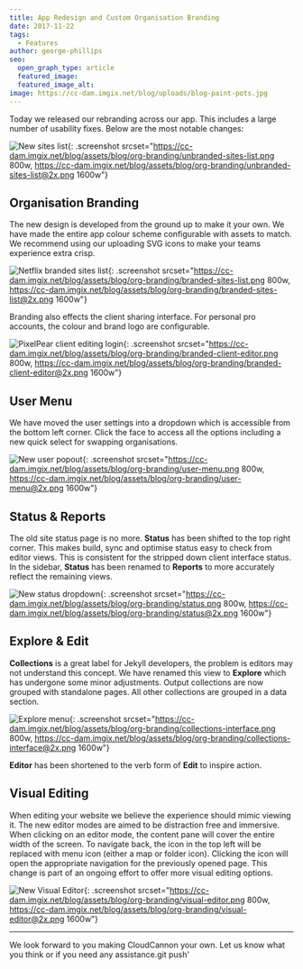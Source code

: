 ```yaml
---
title: App Redesign and Custom Organisation Branding
date: 2017-11-22
tags:
  - Features
author: george-phillips
seo:
  open_graph_type: article
  featured_image:
  featured_image_alt:
image: https://cc-dam.imgix.net/blog/uploads/blog-paint-pots.jpg
---
```


Today we released our rebranding across our app. This includes a large number of usability fixes. Below are the most notable changes:

![New sites list](https://cc-dam.imgix.net/blog/assets/blog/org-branding/unbranded-sites-list.png){: .screenshot srcset="https://cc-dam.imgix.net/blog/assets/blog/org-branding/unbranded-sites-list.png 800w, https://cc-dam.imgix.net/blog/assets/blog/org-branding/unbranded-sites-list@2x.png 1600w"}

## Organisation Branding

The new design is developed from the ground up to make it your own. We have made the entire app colour scheme configurable with assets to match. We recommend using our uploading SVG icons to make your teams experience extra crisp.

![Netflix branded sites list](https://cc-dam.imgix.net/blog/assets/blog/org-branding/branded-sites-list.png){: .screenshot srcset="https://cc-dam.imgix.net/blog/assets/blog/org-branding/branded-sites-list.png 800w, https://cc-dam.imgix.net/blog/assets/blog/org-branding/branded-sites-list@2x.png 1600w"}

Branding also effects the client sharing interface. For personal pro accounts, the colour and brand logo are configurable.

![PixelPear client editing login](https://cc-dam.imgix.net/blog/assets/blog/org-branding/branded-client-editor.png){: .screenshot srcset="https://cc-dam.imgix.net/blog/assets/blog/org-branding/branded-client-editor.png 800w, https://cc-dam.imgix.net/blog/assets/blog/org-branding/branded-client-editor@2x.png 1600w"}

## User Menu

We have moved the user settings into a dropdown which is accessible from the bottom left corner. Click the face to access all the options including a new quick select for swapping organisations.

![New user popout](https://cc-dam.imgix.net/blog/assets/blog/org-branding/user-menu.png){: .screenshot srcset="https://cc-dam.imgix.net/blog/assets/blog/org-branding/user-menu.png 800w, https://cc-dam.imgix.net/blog/assets/blog/org-branding/user-menu@2x.png 1600w"}

## Status & Reports

The old site status page is no more. **Status** has been shifted to the top right corner. This makes build, sync and optimise status easy to check from editor views. This is consistent for the stripped down client interface status. In the sidebar, **Status** has been renamed to **Reports** to more accurately reflect the remaining views.

![New status dropdown](https://cc-dam.imgix.net/blog/assets/blog/org-branding/status.png){: .screenshot srcset="https://cc-dam.imgix.net/blog/assets/blog/org-branding/status.png 800w, https://cc-dam.imgix.net/blog/assets/blog/org-branding/status@2x.png 1600w"}

## Explore & Edit

**Collections** is a great label for Jekyll developers, the problem is editors may not understand this concept. We have renamed this view to **Explore** which has undergone some minor adjustments. Output collections are now grouped with standalone pages. All other collections are grouped in a data section.

![Explore menu](https://cc-dam.imgix.net/blog/assets/blog/org-branding/collections-interface.png){: .screenshot srcset="https://cc-dam.imgix.net/blog/assets/blog/org-branding/collections-interface.png 800w, https://cc-dam.imgix.net/blog/assets/blog/org-branding/collections-interface@2x.png 1600w"}

**Editor** has been shortened to the verb form of **Edit** to inspire action.

## Visual Editing

When editing your website we believe the experience should mimic viewing it. The new editor modes are aimed to be distraction free and immersive. When clicking on an editor mode, the content pane will cover the entire width of the screen. To navigate back, the icon in the top left will be replaced with menu icon (either a map or folder icon). Clicking the icon will open the appropriate navigation for the previously opened page. This change is part of an ongoing effort to offer more visual editing options.

![New Visual Editor](https://cc-dam.imgix.net/blog/assets/blog/org-branding/visual-editor.png){: .screenshot srcset="https://cc-dam.imgix.net/blog/assets/blog/org-branding/visual-editor.png 800w, https://cc-dam.imgix.net/blog/assets/blog/org-branding/visual-editor@2x.png 1600w"}

---

We look forward to you making CloudCannon your own. Let us know what you think or if you need any assistance.git push'